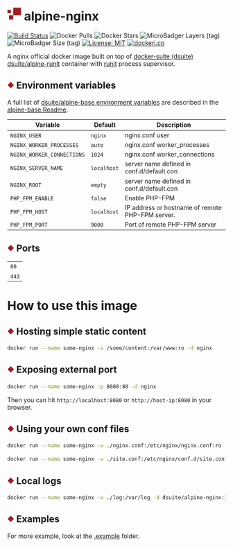 # ![](https://github.com/docker-suite/artwork/raw/master/logo/png/logo_32.png) alpine-nginx
[![Build Status](http://jenkins.hexocube.fr/job/docker-suite/job/alpine-nginx/badge/icon?color=green&style=flat-square)](http://jenkins.hexocube.fr/job/docker-suite/job/alpine-nginx/)
![Docker Pulls](https://img.shields.io/docker/pulls/dsuite/alpine-nginx.svg?style=flat-square)
![Docker Stars](https://img.shields.io/docker/stars/dsuite/alpine-nginx.svg?style=flat-square)
![MicroBadger Layers (tag)](https://img.shields.io/microbadger/layers/dsuite/alpine-nginx/latest.svg?style=flat-square)
![MicroBadger Size (tag)](https://img.shields.io/microbadger/image-size/dsuite/alpine-nginx/latest.svg?style=flat-square)
[![License: MIT](https://img.shields.io/badge/License-MIT-brightgreen.svg?style=flat-square)](https://opensource.org/licenses/MIT)
[![dockeri.co](https://dockeri.co/image/dsuite/alpine-nginx)](https://hub.docker.com/r/dsuite/alpine-nginx)

A nginx official docker image built on top of [docker-suite (dsuite)][docker-suite] [dsuite/alpine-runit][alpine-runit] container with [runit][runit] process supervisor.

## ![](https://github.com/docker-suite/artwork/raw/master/various/pin/png/pin_16.png) Environment variables

A full list of [dsuite/alpine-base environment variables][alpine-base-readme-variables] are described in the [alpine-base Readme][alpine-base-readme].

<table>
 <thead>
  <tr>
   <th>Variable</th>
   <th>Default</th>
   <th>Description</th>
  </tr>
 </thead>
 <tbody>
  <tr>
   <td><code>NGINX_USER</code></td>
   <td><code>nginx</code></td>
   <td>nginx.conf user</td>
  </tr>
  <tr>
   <td><code>NGINX_WORKER_PROCESSES</code></td>
   <td><code>auto</code></td>
   <td>nginx.conf worker_processes</td>
  </tr>
  <tr>
   <td><code>NGINX_WORKER_CONNECTIONS</code></td>
   <td><code>1024</code></td>
   <td>nginx.conf worker_connections</td>
  </tr>
  </tr>
  <tr>
   <td><code>NGINX_SERVER_NAME</code></td>
   <td><code>localhost</code></td>
   <td>server name defined in conf.d/default.con</td>
  </tr>
  <tr>
   <td><code>NGINX_ROOT</code></td>
   <td><code>empty</code></td>
   <td>server name defined in conf.d/default.con</td>
  </tr>
  <tr>
   <td><code>PHP_FPM_ENABLE</code></td>
   <td><code>false</code></td>
   <td>Enable PHP-FPM</td>
  </tr>
  <tr>
   <td><code>PHP_FPM_HOST</code></td>
   <td><code>localhost</code></td>
   <td>IP address or hostname of remote PHP-FPM server.</td>
  </tr>
  <tr>
   <td><code>PHP_FPM_PORT</code></td>
   <td><code>9000</code></td>
   <td>Port of remote PHP-FPM server</td>
  </tr>
 </tbody>
</table>

## ![](https://github.com/docker-suite/artwork/raw/master/various/pin/png/pin_16.png) Ports

<table>
 <tbody>
  <tr>
   <td><code>80</code></td>
  </tr>
  <tr>
   <td><code>443</code></td>
  </tr>
 </tbody>
</table>


# How to use this image

## ![](https://github.com/docker-suite/artwork/raw/master/various/pin/png/pin_16.png) Hosting simple static content

```bash
docker run --name some-nginx -v /some/content:/var/www:ro -d nginx
```

## ![](https://github.com/docker-suite/artwork/raw/master/various/pin/png/pin_16.png) Exposing external port

```bash
docker run --name some-nginx -p 8080:80 -d nginx
```
Then you can hit `http://localhost:8080` or `http://host-ip:8080` in your browser.

## ![](https://github.com/docker-suite/artwork/raw/master/various/pin/png/pin_16.png) Using your own conf files

```bash
docker run --name some-nginx -v ./nginx.conf:/etc/nginx/nginx.conf:ro -d dsuite/alpine-nginx:1.17
```
```bash
docker run --name some-nginx -v ./site.conf:/etc/nginx/conf.d/site.conf:ro -d dsuite/alpine-nginx:1.17
```

## ![](https://github.com/docker-suite/artwork/raw/master/various/pin/png/pin_16.png) Local logs

```bash
docker run --name some-nginx -v ./log:/var/log -d dsuite/alpine-nginx:1.17
```

## ![](https://github.com/docker-suite/artwork/raw/master/various/pin/png/pin_16.png) Examples

For more example, look at the [.example](.example) folder.


[runit]: http://smarden.org/runit/
[docker-suite]: https://github.com/docker-suite/
[alpine-base]: https://github.com/docker-suite/alpine-base/
[alpine-runit]: https://github.com/docker-suite/alpine-runit/
[alpine-base-readme]: https://github.com/docker-suite/alpine-base/blob/master/Readme.md/
[alpine-base-readme-variables]: https://github.com/docker-suite/alpine-base/blob/master/Readme.md#-environment-variables
